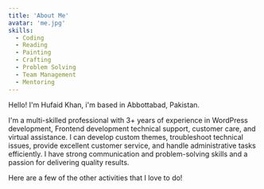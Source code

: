 ```yaml
---
title: 'About Me'
avatar: 'me.jpg'
skills:
  - Coding
  - Reading
  - Painting
  - Crafting
  - Problem Solving
  - Team Management
  - Mentoring
---
```


Hello! I'm Hufaid Khan, i'm based in Abbottabad, Pakistan.

I'm a multi-skilled professional with 3+ years of experience in WordPress development, Frontend development technical support, customer care, and virtual assistance. I can develop custom themes, troubleshoot technical issues, provide excellent customer service, and handle administrative tasks efficiently. I have strong communication and problem-solving skills and a passion for delivering quality results.



Here are a few of the other activities that I love to do!
